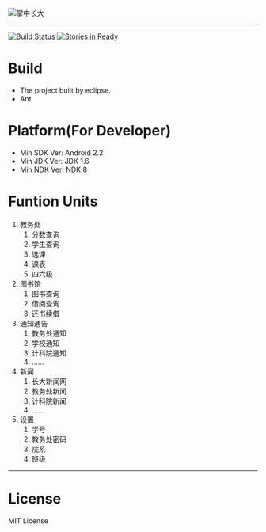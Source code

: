 ![掌中长大](https://raw.github.com/duguying/yuol-app/master/logo.png) 

----------
[![Build Status](https://travis-ci.org/duguying/yuol-app.png?branch=master)](https://travis-ci.org/duguying/yuol-app)
[![Stories in Ready](https://badge.waffle.io/duguying/yuol-app.png?label=ready)](https://waffle.io/duguying/yuol-app)

# Build #

- The project built by eclipse.
- Ant

# Platform(For Developer) #
- Min SDK Ver: Android 2.2
- Min JDK Ver: JDK 1.6
- Min NDK Ver: NDK 8

# Funtion Units #

1. 教务处
	1. 分数查询
	2. 学生查询
	3. 选课
	4. 课表
	5. 四六级
2. 图书馆
	1. 图书查询
	2. 借阅查询
	3. 还书续借
3. 通知通告
	1. 教务处通知
	2. 学校通知
	3. 计科院通知
	4. ……
4. 新闻
	1. 长大新闻网
	2. 教务处新闻
	3. 计科院新闻
	4. ……
5. 设置
	1. 学号
	2. 教务处密码
	3. 院系
	4. 班级

----------

# License #
MIT License


